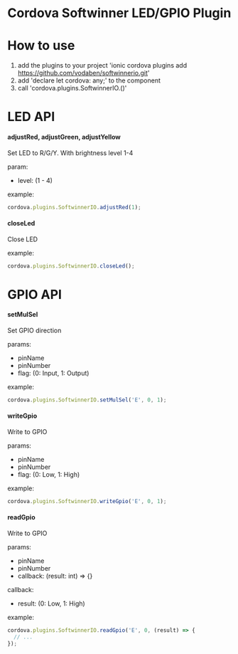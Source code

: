 # Cordova Softwinner LED/GPIO Plugin

# How to use
1. add the plugins to your project 'ionic cordova plugins add https://github.com/vodaben/softwinnerio.git'
2. add 'declare let cordova: any;' to the component
3. call 'cordova.plugins.SoftwinnerIO.<fn>()'

# LED API

#### adjustRed, adjustGreen, adjustYellow

Set LED to R/G/Y. With brightness level 1-4

param:
- level: (1 - 4)

example:
```js
cordova.plugins.SoftwinnerIO.adjustRed(1);
```

#### closeLed

Close LED

example:
```js
cordova.plugins.SoftwinnerIO.closeLed();

```

# GPIO API

#### setMulSel

Set GPIO direction

params:
- pinName
- pinNumber
- flag: (0: Input, 1: Output)

example:
```js
cordova.plugins.SoftwinnerIO.setMulSel('E', 0, 1);

```

#### writeGpio

Write to GPIO

params:
- pinName
- pinNumber
- flag: (0: Low, 1: High)

example:
```js
cordova.plugins.SoftwinnerIO.writeGpio('E', 0, 1);

```

#### readGpio

Write to GPIO

params:
- pinName
- pinNumber
- callback: (result: int) => {}

callback:
- result: (0: Low, 1: High)

example:
```js
cordova.plugins.SoftwinnerIO.readGpio('E', 0, (result) => {
  // ...
});

```


